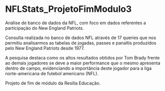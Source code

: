 # NFLStats_ProjetoFimModulo3

Análise de banco de dados da NFL, com foco em dados referentes a participação do New England Patriots. 

Consulta realizada no banco de dados NFL através de 17 queries que nos permitiu analisarmos as tabelas de jogadas, passes e panaltis produzidos pelo New England Patriots desde 1977. 

A pesquisa destaca como os altos resultados obtidos por Tom Brady frente ao demais jogadores se deve a maior performance que o mesmo apresenta dentro de campo, evidenciando a importância deste jogador para a liga norte-americana de futebol americano (NFL).

Projeto de fim de módulo da Resilia Educação.

